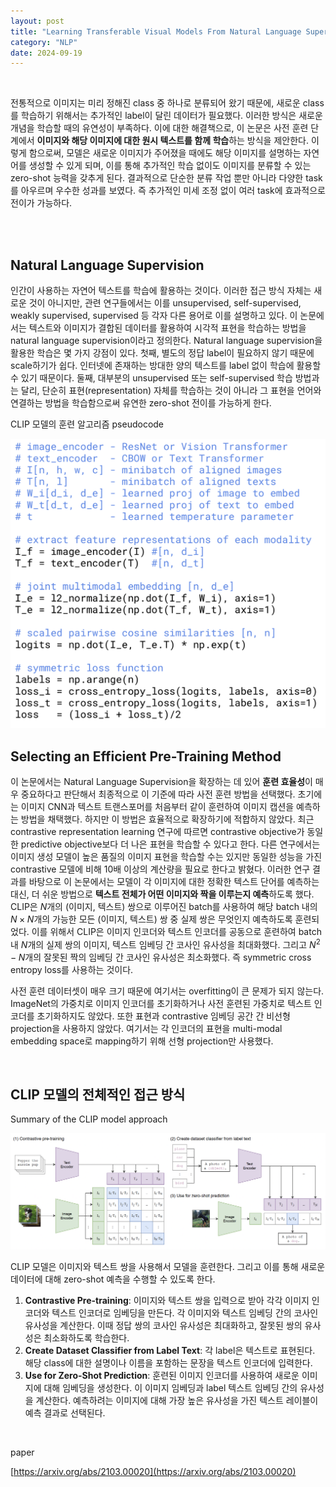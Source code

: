 ```yaml
---
layout: post
title: "Learning Transferable Visual Models From Natural Language Supervision"
category: "NLP"
date: 2024-09-19
--- 
```


<br>

전통적으로 이미지는 미리 정해진 class 중 하나로 분류되어 왔기 때문에, 새로운 class를 학습하기 위해서는 추가적인 label이 달린 데이터가 필요했다. 이러한 방식은 새로운 개념을 학습할 때의 유연성이 부족하다. 이에 대한 해결책으로, 이 논문은 사전 훈련 단계에서 **이미지와 해당 이미지에 대한 원시 텍스트를 함께 학습**하는 방식을 제안한다. 이렇게 함으로써, 모델은 새로운 이미지가 주어졌을 때에도 해당 이미지를 설명하는 자연어를 생성할 수 있게 되며, 이를 통해 추가적인 학습 없이도 이미지를 분류할 수 있는 zero-shot 능력을 갖추게 된다. 결과적으로 단순한 분류 작업 뿐만 아니라 다양한 task를 아우르며 우수한 성과를 보였다. 즉 추가적인 미세 조정 없이 여러 task에 효과적으로 전이가 가능하다.

<br>
<br>

## Natural Language Supervision

인간이 사용하는 자연어 텍스트를 학습에 활용하는 것이다. 이러한 접근 방식 자체는 새로운 것이 아니지만, 관련 연구들에서는 이를 unsupervised, self-supervised, weakly supervised, supervised 등 각자 다른 용어로 이를 설명하고 있다. 이 논문에서는 텍스트와 이미지가 결합된 데이터를 활용하여 시각적 표현을 학습하는 방법을 natural language supervision이라고 정의한다. Natural language supervision을 활용한 학습은 몇 가지 강점이 있다. 첫째, 별도의 정답 label이 필요하지 않기 때문에 scale하기가 쉽다. 인터넷에 존재하는 방대한 양의 텍스트를 label 없이 학습에 활용할 수 있기 때문이다. 둘째, 대부분의 unsupervised 또는 self-supervised 학습 방법과는 달리, 단순히 표현(representation) 자체를 학습하는 것이 아니라 그 표현을 언어와 연결하는 방법을 학습함으로써 유연한 zero-shot 전이를 가능하게 한다.

CLIP 모델의 훈련 알고리즘 pseudocode

<img src="/assets/Learning%20Transferable%20Visual%20Models%20From%20Natural%20L%20c3fb23b2ae1b4b7987aa06a7e74ebaaa/image.png" alt="Untitled" class="scale">


<br>

## Selecting an Efficient Pre-Training Method

이 논문에서는 Natural Language Supervision을 확장하는 데 있어 **훈련 효율성**이 매우 중요하다고 판단해서 최종적으로 이 기준에 따라 사전 훈련 방법을 선택했다. 초기에는 이미지 CNN과 텍스트 트랜스포머를 처음부터 같이 훈련하여 이미지 캡션을 예측하는 방법을 채택했다. 하지만 이 방법은 효율적으로 확장하기에 적합하지 않았다. 최근 contrastive representation learning 연구에 따르면 contrastive objective가 동일한 predictive objective보다 더 나은 표현을 학습할 수 있다고 한다. 다른 연구에서는 이미지 생성 모델이 높은 품질의 이미지 표현을 학습할 수는 있지만 동일한 성능을 가진 contrastive 모델에 비해 10배 이상의 계산량을 필요로 한다고 밝혔다. 이러한 연구 결과를 바탕으로 이 논문에서는 모델이 각 이미지에 대한 정확한 텍스트 단어를 예측하는 대신, 더 쉬운 방법으로 **텍스트 전체가 어떤 이미지와 짝을 이루는지 예측**하도록 했다. CLIP은 $N$개의 (이미지, 텍스트) 쌍으로 이루어진 batch를 사용하여 해당 batch 내의 $N \times N$개의 가능한 모든 (이미지, 텍스트) 쌍 중 실제 쌍은 무엇인지 예측하도록 훈련되었다. 이를 위해서 CLIP은 이미지 인코더와 텍스트 인코더를 공동으로 훈련하여 batch 내 $N$개의 실제 쌍의 이미지, 텍스트 임베딩 간 코사인 유사성을 최대화했다. 그리고 $N^2 - N$개의 잘못된 짝의 임베딩 간 코사인 유사성은 최소화했다. 즉 symmetric cross entropy loss를 사용하는 것이다.

사전 훈련 데이터셋이 매우 크기 때문에 여기서는 overfitting이 큰 문제가 되지 않는다. ImageNet의 가중치로 이미지 인코더를 초기화하거나 사전 훈련된 가중치로 텍스트 인코더를 초기화하지도 않았다. 또한 표현과 contrastive 임베딩 공간 간 비선형 projection을 사용하지 않았다. 여기서는 각 인코더의 표현을 multi-modal embedding space로 mapping하기 위해 선형 projection만 사용했다. 

<br>

## CLIP 모델의 전체적인 접근 방식

Summary of the CLIP model approach

![Summary of the CLIP model approach](/assets/Learning%20Transferable%20Visual%20Models%20From%20Natural%20L%20c3fb23b2ae1b4b7987aa06a7e74ebaaa/image%201.png)


CLIP 모델은 이미지와 텍스트 쌍을 사용해서 모델을 훈련한다. 그리고 이를 통해 새로운 데이터에 대해 zero-shot 예측을 수행할 수 있도록 한다.

1. **Contrastive Pre-training**: 이미지와 텍스트 쌍을 입력으로 받아 각각 이미지 인코더와 텍스트 인코더로 임베딩을 만든다. 각 이미지와 텍스트 임베딩 간의 코사인 유사성을 계산한다. 이때 정답 쌍의 코사인 유사성은 최대화하고, 잘못된 쌍의 유사성은 최소화하도록 학습한다.
2. **Create Dataset Classifier from Label Text**: 각 label은 텍스트로 표현된다. 해당 class에 대한 설명이나 이름을 포함하는 문장을 텍스트 인코더에 입력한다.
3. **Use for Zero-Shot Prediction**: 훈련된 이미지 인코더를 사용하여 새로운 이미지에 대해 임베딩을 생성한다. 이 이미지 임베딩과 label 텍스트 임베딩 간의 유사성을 계산한다. 예측하려는 이미지에 대해 가장 높은 유사성을 가진 텍스트 레이블이 예측 결과로 선택된다. 

<br>

paper

[https://arxiv.org/abs/2103.00020](https://arxiv.org/abs/2103.00020)